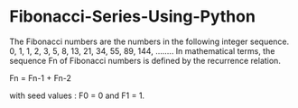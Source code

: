 # Fibonacci-Series-Using-Python

The Fibonacci numbers are the numbers in the following integer sequence. 0, 1, 1, 2, 3, 5, 8, 13, 21, 34, 55, 89, 144, …….. In mathematical terms, the sequence Fn of Fibonacci numbers is defined by the recurrence relation.

Fn = Fn-1 + Fn-2

with seed values : F0 = 0 and F1 = 1.
